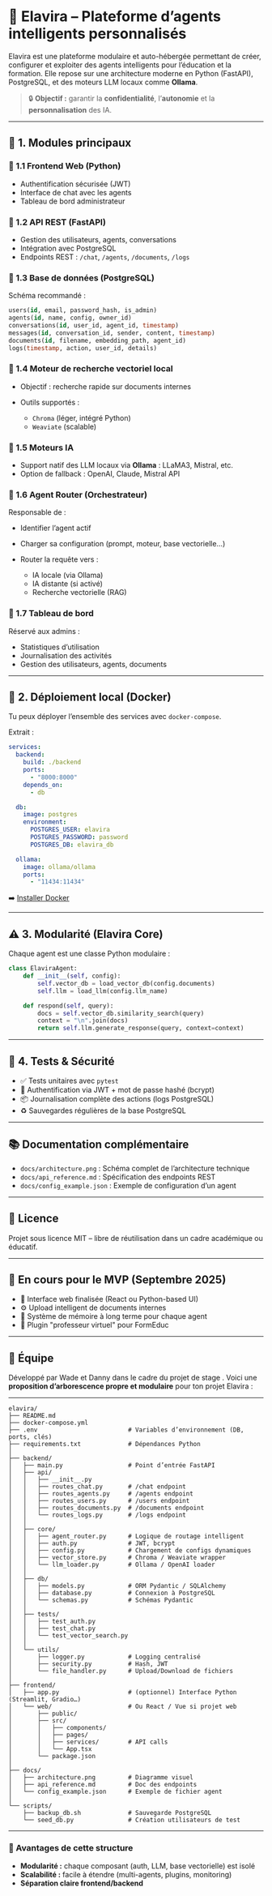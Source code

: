 
# 🤖 Elavira – Plateforme d’agents intelligents personnalisés

Elavira est une plateforme modulaire et auto-hébergée permettant de créer, configurer et exploiter des agents intelligents pour l’éducation et la formation. Elle repose sur une architecture moderne en Python (FastAPI), PostgreSQL, et des moteurs LLM locaux comme **Ollama**.  

> 🔒 **Objectif :** garantir la **confidentialité**, l’**autonomie** et la **personnalisation** des IA.

---

## 🧩 1. Modules principaux

### 📌 1.1 Frontend Web (Python)
- Authentification sécurisée (JWT)
- Interface de chat avec les agents
- Tableau de bord administrateur

### 📌 1.2 API REST (FastAPI)
- Gestion des utilisateurs, agents, conversations
- Intégration avec PostgreSQL
- Endpoints REST : `/chat`, `/agents`, `/documents`, `/logs`

### 📌 1.3 Base de données (PostgreSQL)
Schéma recommandé :
```sql
users(id, email, password_hash, is_admin)
agents(id, name, config, owner_id)
conversations(id, user_id, agent_id, timestamp)
messages(id, conversation_id, sender, content, timestamp)
documents(id, filename, embedding_path, agent_id)
logs(timestamp, action, user_id, details)
````

### 📌 1.4 Moteur de recherche vectoriel local

* Objectif : recherche rapide sur documents internes
* Outils supportés :

  * `Chroma` (léger, intégré Python)
  * `Weaviate` (scalable)

### 📌 1.5 Moteurs IA

* Support natif des LLM locaux via **Ollama** : LLaMA3, Mistral, etc.
* Option de fallback : OpenAI, Claude, Mistral API

### 📌 1.6 Agent Router (Orchestrateur)

Responsable de :

* Identifier l’agent actif
* Charger sa configuration (prompt, moteur, base vectorielle…)
* Router la requête vers :

  * IA locale (via Ollama)
  * IA distante (si activé)
  * Recherche vectorielle (RAG)

### 📌 1.7 Tableau de bord

Réservé aux admins :

* Statistiques d’utilisation
* Journalisation des activités
* Gestion des utilisateurs, agents, documents

---

## 🐳 2. Déploiement local (Docker)

Tu peux déployer l’ensemble des services avec `docker-compose`.

Extrait :

```yaml
services:
  backend:
    build: ./backend
    ports:
      - "8000:8000"
    depends_on:
      - db

  db:
    image: postgres
    environment:
      POSTGRES_USER: elavira
      POSTGRES_PASSWORD: password
      POSTGRES_DB: elavira_db

  ollama:
    image: ollama/ollama
    ports:
      - "11434:11434"
```

➡️ [Installer Docker](https://www.docker.com/)

---

## ⚠️ 3. Modularité (Elavira Core)

Chaque agent est une classe Python modulaire :

```python
class ElaviraAgent:
    def __init__(self, config):
        self.vector_db = load_vector_db(config.documents)
        self.llm = load_llm(config.llm_name)

    def respond(self, query):
        docs = self.vector_db.similarity_search(query)
        context = "\n".join(docs)
        return self.llm.generate_response(query, context=context)
```

---

## 🧪 4. Tests & Sécurité

* ✅ Tests unitaires avec `pytest`
* 🔐 Authentification via JWT + mot de passe hashé (bcrypt)
* 📦 Journalisation complète des actions (logs PostgreSQL)
* ♻️ Sauvegardes régulières de la base PostgreSQL

---

## 📚 Documentation complémentaire

* `docs/architecture.png` : Schéma complet de l’architecture technique
* `docs/api_reference.md` : Spécification des endpoints REST
* `docs/config_example.json` : Exemple de configuration d’un agent

---

## 📜 Licence

Projet sous licence MIT – libre de réutilisation dans un cadre académique ou éducatif.

---

## 🚧 En cours pour le MVP (Septembre 2025)

* 🔄 Interface web finalisée (React ou Python-based UI)
* ⚙️ Upload intelligent de documents internes
* 🧠 Système de mémoire à long terme pour chaque agent
* 🔌 Plugin "professeur virtuel" pour FormEduc

---

## 👤 Équipe

Développé par Wade et Danny   dans le cadre du projet de stage .
Voici une **proposition d’arborescence propre et modulaire** pour ton projet Elavira :

---

```
elavira/
├── README.md
├── docker-compose.yml
├── .env                         # Variables d’environnement (DB, ports, clés)
├── requirements.txt             # Dépendances Python
│
├── backend/
│   ├── main.py                  # Point d’entrée FastAPI
│   ├── api/
│   │   ├── __init__.py
│   │   ├── routes_chat.py       # /chat endpoint
│   │   ├── routes_agents.py     # /agents endpoint
│   │   ├── routes_users.py      # /users endpoint
│   │   ├── routes_documents.py  # /documents endpoint
│   │   └── routes_logs.py       # /logs endpoint
│   │
│   ├── core/
│   │   ├── agent_router.py      # Logique de routage intelligent
│   │   ├── auth.py              # JWT, bcrypt
│   │   ├── config.py            # Chargement de configs dynamiques
│   │   ├── vector_store.py      # Chroma / Weaviate wrapper
│   │   └── llm_loader.py        # Ollama / OpenAI loader
│   │
│   ├── db/
│   │   ├── models.py            # ORM Pydantic / SQLAlchemy
│   │   ├── database.py          # Connexion à PostgreSQL
│   │   └── schemas.py           # Schémas Pydantic
│   │
│   ├── tests/
│   │   ├── test_auth.py
│   │   ├── test_chat.py
│   │   └── test_vector_search.py
│   │
│   └── utils/
│       ├── logger.py            # Logging centralisé
│       ├── security.py          # Hash, JWT
│       └── file_handler.py      # Upload/Download de fichiers
│
├── frontend/
│   ├── app.py                   # (optionnel) Interface Python (Streamlit, Gradio…)
│   └── web/                     # Ou React / Vue si projet web
│       ├── public/
│       ├── src/
│       │   ├── components/
│       │   ├── pages/
│       │   ├── services/        # API calls
│       │   └── App.tsx
│       └── package.json
│
├── docs/
│   ├── architecture.png         # Diagramme visuel
│   ├── api_reference.md         # Doc des endpoints
│   └── config_example.json      # Exemple de fichier agent
│
└── scripts/
    ├── backup_db.sh             # Sauvegarde PostgreSQL
    └── seed_db.py               # Création utilisateurs de test
```

---

### 📌 Avantages de cette structure

* **Modularité :** chaque composant (auth, LLM, base vectorielle) est isolé
* **Scalabilité :** facile à étendre (multi-agents, plugins, monitoring)
* **Séparation claire frontend/backend**



